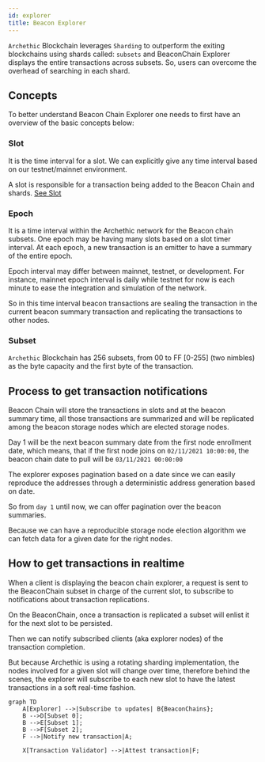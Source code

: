 ```yaml
---
id: explorer
title: Beacon Explorer
---
```


`Archethic` Blockchain leverages `Sharding` to outperform the exiting blockchains using shards called: `subsets` and BeaconChain Explorer displays the entire transactions across subsets. 
So, users can overcome the overhead of searching in each shard.

## Concepts
To better understand Beacon Chain Explorer one needs to first have an overview of the basic concepts below: 

### Slot

It is the time interval for a slot. We can explicitly give any time interval based on our testnet/mainnet environment.

A slot is responsible for a transaction being added to the Beacon Chain and shards. [See Slot](/learn/sharding/beacon-chain#slot)

### Epoch

It is a time interval within the Archethic network for the Beacon chain subsets.
One epoch may be having many slots based on a slot timer interval.
At each epoch, a new transaction is an emitter to have a summary of the entire epoch.

Epoch interval may differ between mainnet, testnet, or development. For instance, mainnet epoch interval is daily while testnet for now is each minute to ease the integration and simulation of the network.

So in this time interval beacon transactions are sealing the transaction in the current beacon summary transaction and replicating the transactions to other nodes.

### Subset
`Archethic` Blockchain has 256 subsets, from 00 to FF [0-255] (two nimbles) as the byte capacity and the first byte of the transaction.

## Process to get transaction notifications

Beacon Chain will store the transactions in slots and at the beacon summary time, all those transactions are summarized and will be replicated among the beacon storage nodes which are elected storage nodes.

Day 1 will be the next beacon summary date from the first node enrollment date, which means, that if the first node joins on `02/11/2021 10:00:00`, the beacon chain date to pull will be `03/11/2021 00:00:00`

The explorer exposes pagination based on a date since we can easily reproduce the addresses through a deterministic
address generation based on date.

So from `day 1` until now, we can offer pagination over the beacon summaries.

Because we can have a reproducible storage node election algorithm we can fetch data for a given date
for the right nodes.

## How to get transactions in realtime

When a client is displaying the beacon chain explorer, a request is sent to the BeaconChain subset in charge of the current slot, to subscribe to notifications about transaction replications.

On the BeaconChain, once a transaction is replicated a subset will enlist it for the next slot to be persisted.

Then we can notify subscribed clients (aka explorer nodes) of the transaction completion.

But because Archethic is using a rotating sharding implementation, the nodes involved for a given slot will change over time, therefore behind the scenes, the explorer will subscribe to each new slot to have the latest transactions in a soft real-time fashion.

```mermaid
graph TD
    A[Explorer] -->|Subscribe to updates| B{BeaconChains};
    B -->D[Subset 0];
    B -->E[Subset 1];
    B -->F[Subset 2];
    F -->|Notify new transaction|A;
    
    X[Transaction Validator] -->|Attest transaction|F;
```
